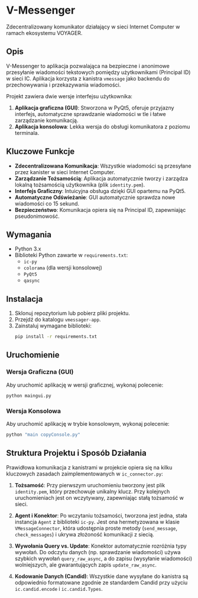# V-Messenger

Zdecentralizowany komunikator działający w sieci Internet Computer w ramach ekosystemu VOYAGER.

## Opis

V-Messenger to aplikacja pozwalająca na bezpieczne i anonimowe przesyłanie wiadomości tekstowych pomiędzy użytkownikami (Principal ID) w sieci IC. Aplikacja korzysta z kanistra `vmessage` jako backendu do przechowywania i przekazywania wiadomości.

Projekt zawiera dwie wersje interfejsu użytkownika:
1.  **Aplikacja graficzna (GUI)**: Stworzona w PyQt5, oferuje przyjazny interfejs, automatyczne sprawdzanie wiadomości w tle i łatwe zarządzanie komunikacją.
2.  **Aplikacja konsolowa**: Lekka wersja do obsługi komunikatora z poziomu terminala.

## Kluczowe Funkcje

- **Zdecentralizowana Komunikacja**: Wszystkie wiadomości są przesyłane przez kanister w sieci Internet Computer.
- **Zarządzanie Tożsamością**: Aplikacja automatycznie tworzy i zarządza lokalną tożsamością użytkownika (plik `identity.pem`).
- **Interfejs Graficzny**: Intuicyjna obsługa dzięki GUI opartemu na PyQt5.
- **Automatyczne Odświeżanie**: GUI automatycznie sprawdza nowe wiadomości co 15 sekund.
- **Bezpieczeństwo**: Komunikacja opiera się na Principal ID, zapewniając pseudonimowość.

## Wymagania

- Python 3.x
- Biblioteki Python zawarte w `requirements.txt`:
  - `ic-py`
  - `colorama` (dla wersji konsolowej)
  - `PyQt5`
  - `qasync`

## Instalacja

1. Sklonuj repozytorium lub pobierz pliki projektu.
2. Przejdź do katalogu `vmessager-app`.
3. Zainstaluj wymagane biblioteki:
   ```bash
   pip install -r requirements.txt
   ```

## Uruchomienie

### Wersja Graficzna (GUI)

Aby uruchomić aplikację w wersji graficznej, wykonaj polecenie:
```bash
python maingui.py
```

### Wersja Konsolowa

Aby uruchomić aplikację w trybie konsolowym, wykonaj polecenie:
```bash
python "main copyConsole.py"
```

## Struktura Projektu i Sposób Działania

Prawidłowa komunikacja z kanistrami w projekcie opiera się na kilku kluczowych zasadach zaimplementowanych w `ic_connector.py`:

1.  **Tożsamość**: Przy pierwszym uruchomieniu tworzony jest plik `identity.pem`, który przechowuje unikalny klucz. Przy kolejnych uruchomieniach jest on wczytywany, zapewniając stałą tożsamość w sieci.

2.  **Agent i Konektor**: Po wczytaniu tożsamości, tworzona jest jedna, stała instancja `Agent` z biblioteki `ic-py`. Jest ona hermetyzowana w klasie `VMessageConnector`, która udostępnia proste metody (`send_message`, `check_messages`) i ukrywa złożoność komunikacji z siecią.

3.  **Wywołania Query vs. Update**: Konektor automatycznie rozróżnia typy wywołań. Do odczytu danych (np. sprawdzanie wiadomości) używa szybkich wywołań `query_raw_async`, a do zapisu (wysyłanie wiadomości) wolniejszych, ale gwarantujących zapis `update_raw_async`.

4.  **Kodowanie Danych (Candid)**: Wszystkie dane wysyłane do kanistra są odpowiednio formatowane zgodnie ze standardem Candid przy użyciu `ic.candid.encode` i `ic.candid.Types`.
